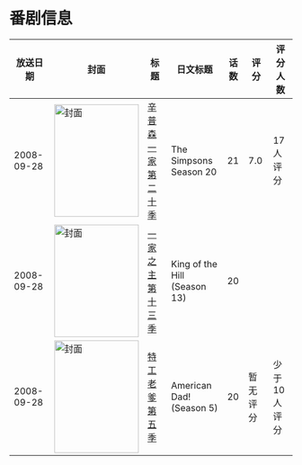 # 番剧信息

|放送日期|封面|标题|日文标题|话数|评分|评分人数|
|---|---|---|---|---|---|---|
|2008-09-28|<img src="https://lain.bgm.tv/pic/cover/c/4c/8a/87246_4XFka.jpg" alt="封面" style="width:150px;height:200px;object-fit:cover;">|[辛普森一家 第二十季](https://bangumi.tv/subject/87246)|The Simpsons Season 20|21|7.0|17人评分|
|2008-09-28|<img src="https://lain.bgm.tv/pic/cover/c/69/5f/126650_R8icT.jpg" alt="封面" style="width:150px;height:200px;object-fit:cover;">|[一家之主 第十三季](https://bangumi.tv/subject/126650)|King of the Hill (Season 13)|20|||
|2008-09-28|<img src="https://lain.bgm.tv/pic/cover/c/e3/9b/126709_55VQv.jpg" alt="封面" style="width:150px;height:200px;object-fit:cover;">|[特工老爹 第五季](https://bangumi.tv/subject/126709)|American Dad! (Season 5)|20|暂无评分|少于10人评分|
